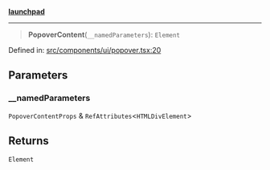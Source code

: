 [**launchpad**](index.md)

***

> **PopoverContent**(`__namedParameters`): `Element`

Defined in: [src/components/ui/popover.tsx:20](https://github.com/victorbratov/launchpad/blob/ba912ff5e4884ef55d41a8ab239f2bb8e81f8ecb/src/components/ui/popover.tsx#L20)

## Parameters

### \_\_namedParameters

`PopoverContentProps` & `RefAttributes`\<`HTMLDivElement`\>

## Returns

`Element`

